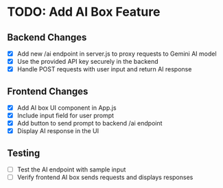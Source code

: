 # TODO: Add AI Box Feature

## Backend Changes
- [x] Add new /ai endpoint in server.js to proxy requests to Gemini AI model
- [x] Use the provided API key securely in the backend
- [x] Handle POST requests with user input and return AI response

## Frontend Changes
- [x] Add AI box UI component in App.js
- [x] Include input field for user prompt
- [x] Add button to send prompt to backend /ai endpoint
- [x] Display AI response in the UI

## Testing
- [ ] Test the AI endpoint with sample input
- [ ] Verify frontend AI box sends requests and displays responses
